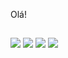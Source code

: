 Olá! 

##

<div>
  <a href= "mailto:carolsalustiano.cs@gmail.com"><img src="https://img.shields.io/badge/Gmail-c10f8e?style=for-the-badge&logo=gmail&logoColor=pink" target="_blank"></a>
  <a href="https://www.linkedin.com/in/carolina-salustiano-9b4a45170/" target="_blank"><img src="https://img.shields.io/badge/LinkedIn-c10f8e?style=for-the-badge&logo=linkedin&logoColor=pink" target="_blank"></a>
  <a href= ""><img src="https://img.shields.io/badge/Tableau-c10f8e?style=for-the-badge&logo=Tableau&logoColor=pink" target="_blank"></a>
  <a href= ""><img src="https://img.shields.io/badge/Google%20Analytics-C10F8E?style=for-the-badge&logo=google%20analytics&logoColor=pink" target="_blank"></a>
</div>
